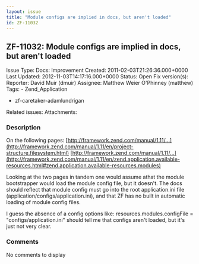 ```yaml
---
layout: issue
title: "Module configs are implied in docs, but aren't loaded"
id: ZF-11032
---
```


ZF-11032: Module configs are implied in docs, but aren't loaded
---------------------------------------------------------------

 Issue Type: Docs: Improvement Created: 2011-02-03T21:26:36.000+0000 Last Updated: 2012-11-03T14:17:16.000+0000 Status: Open Fix version(s): 
 Reporter:  David Muir (dmuir)  Assignee:  Matthew Weier O'Phinney (matthew)  Tags: - Zend\_Application
- zf-caretaker-adamlundrigan
 
 Related issues: 
 Attachments: 
### Description

On the following pages: [http://framework.zend.com/manual/1.11/…](http://framework.zend.com/manual/1.11/en/project-structure.filesystem.html) [http://framework.zend.com/manual/1.11/…](http://framework.zend.com/manual/1.11/en/zend.application.available-resources.html#zend.application.available-resources.modules)

Looking at the two pages in tandem one would assume athat the module bootstrapper would load the module config file, but it doesn't. The docs should reflect that module config must go into the root application.ini file (application/configs/application.ini), and that ZF has no built in automatic loading of module config files.

I guess the absence of a config options like: resources.modules.configFile = "configs/application.ini" should tell me that configs aren't loaded, but it's just not very clear.

 

 

### Comments

No comments to display